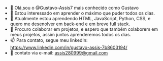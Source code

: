 - 👋 Olá,sou o @Gustavo-Assis7 mais conhecido como Gustavo
- 👀 Estou interessado em aprender o máximo que puder todos os dias.
- 🌱 Atualmente estou aprendendo HTML, JavaScript, Python, CSS, e quero me desenolver em back-end e em breve full stack.
- 💞️ Procuro colaborar em projetos, e espero que também colaborem em meus projetos, assim juntos aprenderemos todos os dias.
- 📫 Para contato, segue meu linkedIn: https://www.linkedin.com/in/gustavo-assis-7b8603194/
- 📧 contato via e-mail: assis280999@gmail.com

<!---
Gustavo-Assis7/Gustavo-Assis7 is a ✨ special ✨ repository because its `README.md` (this file) appears on your GitHub profile.
You can click the Preview link to take a look at your changes.
--->
